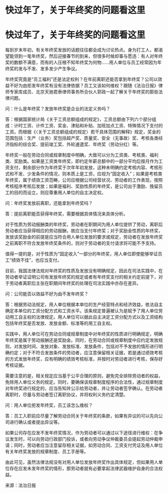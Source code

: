 # 快过年了，关于年终奖的问题看这里

# 快过年了，关于年终奖的问题看这里

每到岁末年初，有关年终奖发放的话题往往都会成为讨论热点。身为打工人，都渴望能领到一笔年终奖，然后迎接春节的到来，但很多时候却事与愿违：有人对年终奖的数额不满意，而有的人压根不知年终奖为何物……用人单位与员工经常因为年终奖的发与不发、发多发少产生争议。

年终奖究竟是“员工福利”还是法定权利？在年前离职还能否拿到年终奖？公司以效益不好为由拒发年终奖有没有法律依据？员工又该如何维权？跟随《法治日报》律师专家库成员、北京天驰君泰律师事务所合伙人郭政一起了解关于年终奖的那些法律问题。

问：什么是年终奖？发放年终奖是企业的法定义务吗？

答：根据国家统计局《关于工资总额组成的规定》，工资总额由下列六个部分组成：计时工资、计件工资、奖金、津贴和补贴、加班加点工资、特殊情况下支付的工资。而根据《〈关于工资总额组成的规定〉若干具体范围的解释》规定，奖金的范围包括：生产（业务）奖包括超产奖、质量奖、安全（无事故）奖、考核各类经济指标的综合奖、提前竣工奖、外轮速遣奖、年终奖（劳动分红）等。

年终奖一般在劳动合同或规章制度中明确，大致可以分为工资类、考核类、福利类、奖励类。如果是工资类年终奖，即约定年薪总额中的一部分平均后按月作为工资支付，剩余部分作为年终奖于次年年初发放，这种未明确约定考核内容、考核形式和不发、少发条件的情况，则本质上是工资，应视为“固定收入”；如果是考核类年终奖，属于绩效工资范畴，公司应根据公司经营状况、劳动者的工作表现，按照考核程序考核后发放；如果是福利、奖励性质的年终奖，是公司出于激励、挽留员工的目的而设立，则应尊重用人单位的自主决定权。

问：年终奖发放前离职，还能拿到年终奖吗？

答：提前离职能否获得年终奖，需要根据具体情况来具体分析。

对于性质为劳动报酬类的年终奖，劳动者在职期间为用人单位提供了劳动，离职后劳动者应当获得相应的劳动报酬，故应当支付年终奖；对于奖励金性质的年终奖，发放该奖励金的前提是应当符合用人单位发放的要求或规定，劳动者在发放年终奖之前离职不符合发放年终奖条件的，则对于劳动者的支付请求将可能不予支持。

值得一提的是，对于性质为“固定收入”一部分的年终奖，用人单位即使能够举证员工“绩效不佳”，也应当支付。

目前，我国法律法规对年终奖的性质及发放没有明确规定，因此在司法实践中，在劳动者举证证明公司有发放年终奖的规定或者有年终奖支付的相关约定前提下，对于劳动者离职后主张在职期间年终奖的处理在司法实践中亦存在差异。

问：公司能否以效益不好为由不发年终奖？

答：根据劳动法规定，用人单位根据本单位的生产经营特点和经济效益，依法自主确定本单位的工资分配方式和工资水平。该条规定普遍被认为是赋予了用人单位劳动用工自主权的法律规定。用人单位可以据此自主决定工资分配方式以及工资结构包括年终奖是否发放、发放金额、标准等的用工自主权。

实践中，用人单位可在劳动合同或规章制度中对年终奖的性质进行明确规定，明确年终奖是属于劳动报酬还是奖励金。同时，在劳动合同或规章制度中应约定发放规则，对发放时间、发放对象、发放标准、发放条件，包括对不予发放的情形进行明确约定；对于不符合发放条件的劳动者，应注意保留相关证据，若是通过绩效考核的方式发放年终奖，应有明确的绩效考核标准，并按时对劳动者进行考核，保存好考核证据。

需要注意的是，相关规定应当基于公平合理的原则，避免完全排除劳动者的权益，免除用人单位义务的规定。同时，要确保该规章制度程序的合法性，通过规章制度对年终奖进行规定的，应当告知并公示给劳动者，并让劳动者签字确认。在劳动者离职时，尽量与劳动者签订离职协议，并将权利义务约定清楚。

问：用人单位拒发年终奖，员工该怎么维权？

答：员工入职前应尽量了解劳动合同关于年终奖的条款，如果有异议的可以先向公司进行确认或者提出异议等。

如果公司存在应发不发年终奖情况，作为劳动者可以通过以下途径进行维权：在争议发生时，可以向劳动行政部门投诉，或者向劳动争议仲裁委员会提起劳动仲裁申请；同时，劳动者应当注意留存相关证据，如劳动合同、工资支付凭证及用人单位有关年终奖发放的规章制度、员工手册等。

由此可见，虽然法律法规没有对用人单位发放年终奖作出具体规定，但如果用人单位存在应发未发年终奖的情形，那劳动者就有必要拿起法律武器维护自身的合法权益。

来源：法治日报

